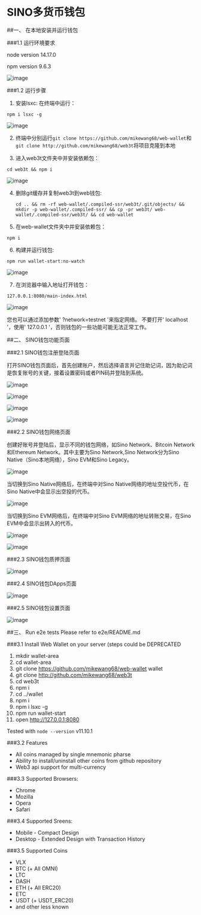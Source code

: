 # SINO多货币钱包

##一、 在本地安装并运行钱包

###1.1 运行环境要求

node version 14.17.0

npm version 9.6.3

![image](pages/image14.png)
<!--Run `npm run setup` -->

###1.2 运行步骤

1. 安装lsxc: 在终端中运行：

`npm i lsxc -g`

![image](pages/image1.png)

2. 终端中分别运行`git clone https://github.com/mikewang68/web-wallet`和`git clone http://github.com/mikewang68/web3t`将项目克隆到本地

3. 进入web3t文件夹中并安装依赖包：

`cd web3t && npm i`

![image](pages/image2.png)

4. 删除git缓存并复制web3t到web钱包:

   `cd .. && rm -rf web-wallet/.compiled-ssr/web3t/.git/objects/ && mkdir -p web-wallet/.compiled-ssr/ && cp -pr web3t/ web-wallet/.compiled-ssr/web3t/ && cd web-wallet`

5. 在web-wallet文件夹中并安装依赖包：

`npm i`

6. 构建并运行钱包: 

`npm run wallet-start:no-watch`

![image](pages/image3.png)

7. 在浏览器中输入地址打开钱包：

 `127.0.0.1:8080/main-index.html`

![image](pages/image7.png)

您也可以通过添加参数' ?network=testnet '来指定网络。
不要打开' localhost '，使用' 127.0.0.1 '，否则钱包的一些功能可能无法正常工作。

##二、 SINO钱包功能页面

###2.1 SINO钱包注册登陆页面

打开SINO钱包页面后，首先创建账户，然后选择语言并记住助记词，因为助记词是恢复账号的关键，接着设置密码或者PIN码并登陆到系统。

![image](pages/image4.png)

![image](pages/image5.png)

![image](pages/image6.png)

![image](pages/image7.png)

###2.2 SINO钱包网络页面

创建好账号并登陆后，显示不同的钱包网络，如Sino Network、Bitcoin Network和Ethereum Network。其中主要为Sino Network,Sino Network分为Sino Native（Sino本地网络），Sino EVM和Sino Legacy。

![image](pages/image8.png)

当切换到Sino Native网络后，在终端中对Sino Native网络的地址空投代币，在Sino Native中会显示出空投的代币。

![image](pages/image12.png)

当切换到Sino EVM网络后，在终端中对Sino EVM网络的地址转账交易，在Sino EVM中会显示出转入的代币。

![image](pages/image13.png)

![image](pages/image8.png)

###2.3 SINO钱包质押页面

![image](pages/image9.png)

###2.4 SINO钱包DApps页面

![image](pages/image10.png)

###2.5 SINO钱包设置页面

![image](pages/image11.png)

##三、 Run e2e tests
Please refer to e2e/README.md

###3.1 Install Web Wallet on your server (steps could be DEPRECATED

1. mkdir wallet-area
2. cd wallet-area
1. git clone https://github.com/mikewang68/web-wallet wallet
2. git clone http://github.com/mikewang68/web3t
3. cd web3t
4. npm i 
5. cd ../wallet
6. npm i 
7. npm i lsxc -g
7. npm run wallet-start
8. open http://127.0.0.1:8080

Tested with `node --version` v11.10.1


###3.2 Features

* All coins managed by single mnemonic pharse
* Ability to install/uninstall other coins from github repository
* Web3 api support for multi-currency

###3.3 Supported Browsers:

* Chrome
* Mozilla 
* Opera
* Safari

###3.4 Supported Sreens: 

* Mobile - Compact Design
* Desktop - Extended Design with Transaction History 

###3.5 Supported Coins

* VLX
* BTC (+ All OMNI)
* LTC
* DASH
* ETH (+ All ERC20)
* ETC
* USDT (+ USDT_ERC20)
* and other less known
